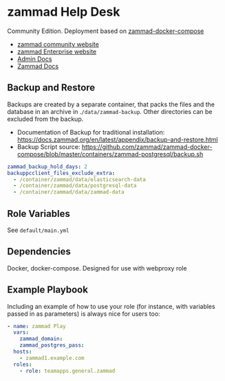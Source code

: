 zammad Help Desk
=========

Community Edition. Deployment based on [zammad-docker-compose](https://github.com/zammad/zammad-docker-compose)

* [zammad community website](https://zammad.org/)
* [zammad Enterprise website](https://zammad.com/)
* [Admin Docs](https://admin-docs.zammad.org/en/latest/index.html)
* [Zammad Docs](https://docs.zammad.org/en/latest/index.html)

Backup and Restore
------------------

Backups are created by a separate container, that packs the files and the database in an archive in .`/data/zammad-backup`. Other directories can be excluded from the backup.

* Documentation of Backup for traditional installation: <https://docs.zammad.org/en/latest/appendix/backup-and-restore.html>
* Backup Script source: <https://github.com/zammad/zammad-docker-compose/blob/master/containers/zammad-postgresql/backup.sh>

~~~yaml
zammad_backup_hold_days: 2
backuppcclient_files_exclude_extra:
  - /container/zammad/data/elasticsearch-data
  - /container/zammad/data/postgresql-data
  - /container/zammad/data/zammad-data
~~~

Role Variables
--------------

See `default/main.yml`

Dependencies
------------

Docker, docker-compose. Designed for use with webproxy role

Example Playbook
----------------

Including an example of how to use your role (for instance, with variables passed in as parameters) is always nice for users too:

~~~yaml
- name: zammad Play
  vars:
    zammad_domain:
    zammad_postgres_pass:
  hosts:
    - zammad1.example.com
  roles:
    - role: teamapps.general.zammad
~~~
